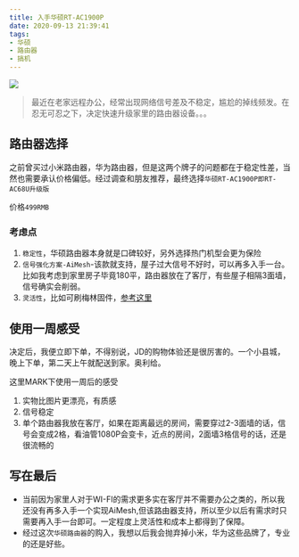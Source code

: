 ```yaml
---
title: 入手华硕RT-AC1900P
date: 2020-09-13 21:39:41
tags:
- 华硕
- 路由器
- 搞机
---
```


![](https://static.1991421.cn/2020/2020-09-13-214054.jpeg)

> 最近在老家远程办公，经常出现网络信号差及不稳定，尴尬的掉线频发。在忍无可忍之下，决定快速升级家里的路由器设备。。。


## 路由器选择
之前曾买过小米路由器，华为路由器，但是这两个牌子的问题都在于稳定性差，当然也需要承认价格偏低。经过调查和朋友推荐，最终选择`华硕RT-AC1900P即RT-AC68U升级版` 

价格`499RMB`

### 考虑点

1. `稳定性`，华硕路由器本身就是口碑较好，另外选择热门机型会更为保险
2. `信号强化方案-AiMesh`-该款就支持，屋子过大信号不好时，可以再多入手一台。比如我考虑到家里房子毕竟180平，路由器放在了客厅，有些屋子相隔3面墙，信号确实会削弱。
3. `灵活性`，比如可刷梅林固件，[参考这里](https://post.smzdm.com/p/616625/)

## 使用一周感受
决定后，我便立即下单，不得别说，JD的购物体验还是很厉害的。一个小县城，晚上下单，第二天上午就配送到家。奥利给。

这里MARK下使用一周后的感受

1. 实物比图片更漂亮，有质感
2. 信号稳定
3. 单个路由器我放在客厅，如果在距离最远的房间，需要穿过2-3面墙的话，信号会变成2格，看油管1080P会变卡，近点的房间，2面墙3格信号的话，还是很流畅的


## 写在最后
- 当前因为家里人对于WI-FI的需求更多实在客厅并不需要办公之类的，所以我还没有再多入手一个实现AiMesh,但该路由器支持，所以至少以后有需求时只需要再入手一台即可。一定程度上灵活性和成本上都得到了保障。
- 经过这次`华硕路由器`的购入，我想以后我会抛弃掉小米，华为这些品牌了，专业的还是好些。
